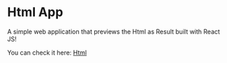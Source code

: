 # Html App

A simple web application that previews the Html as Result built with React JS!

You can check it here: [Html](https://md-to-html.netlify.app/)
